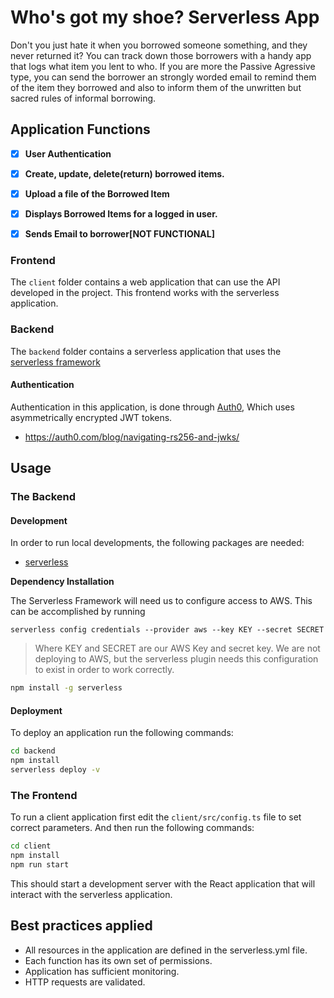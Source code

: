 # Who's got my shoe? Serverless App

Don't you just hate it when you borrowed someone something, and they never returned it? 
You can track down those borrowers with a handy app that logs what item you lent to who. 
If you are more the Passive Agressive type, you can send the borrower an strongly worded email 
to remind them of the item they borrowed and also to inform them of the unwritten but sacred rules 
of informal borrowing. 

## Application Functions

- [x] **User Authentication**
- [x] **Create, update, delete(return) borrowed items.**
- [x] **Upload a file of the Borrowed Item**
- [x] **Displays Borrowed Items for a logged in user.**
- [x] **Sends Email to borrower[NOT FUNCTIONAL]**


### Frontend

The `client` folder contains a web application that can use the API developed in the project.
This frontend works with the serverless application.

### Backend
The `backend` folder contains a serverless application that uses the [serverless framework](https://github.com/serverless)


#### Authentication
Authentication in this application, is done through [Auth0](https://auth0.com/), Which uses asymmetrically encrypted JWT tokens.

- https://auth0.com/blog/navigating-rs256-and-jwks/


## Usage

### The Backend

#### Development

In order to run local developments, the following packages are needed:
- [serverless](https://github.com/serverless/serverless)


**Dependency Installation**

The Serverless Framework will need us to configure access to AWS. This can be accomplished by running

`serverless config credentials --provider aws --key KEY --secret SECRET`

>Where KEY and SECRET are our AWS Key and secret key. We are not deploying to AWS, but the serverless plugin needs this configuration to exist in order to work correctly.

```bash
npm install -g serverless
```

#### Deployment

To deploy an application run the following commands:

```bash
cd backend
npm install
serverless deploy -v
```

### The Frontend

To run a client application first edit the `client/src/config.ts` file to set correct parameters. And then run the following commands:

```bash
cd client
npm install
npm run start
```


This should start a development server with the React application that will interact with the serverless application.

## Best practices applied


- All resources in the application are defined in the serverless.yml file.
- Each function has its own set of permissions.
- Application has sufficient monitoring.
- HTTP requests are validated.

